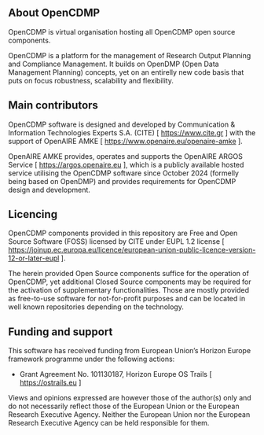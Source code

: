 ## About OpenCDMP

<!--
**Here are some ideas to get you started:**

🙋‍♀️ A short introduction - what is your organization all about?
🌈 Contribution guidelines - how can the community get involved?
👩‍💻 Useful resources - where can the community find your docs? Is there anything else the community should know?
🍿 Fun facts - what does your team eat for breakfast?
🧙 Remember, you can do mighty things with the power of [Markdown](https://docs.github.com/github/writing-on-github/getting-started-with-writing-and-formatting-on-github/basic-writing-and-formatting-syntax)
-->

OpenCDMP is virtual organisation hosting all OpenCDMP open source components.

OpenCDMP is a platform for the management of Research Output Planning and Compliance Management. It builds on OpenDMP (Open Data Management Planning) concepts, yet on an entirelly new code basis that puts on focus robustness, scalability and flexibility.

## Main contributors

OpenCDMP software is designed and developed by Communication & Information Technologies Experts S.A. (CITE) [ https://www.cite.gr ] with the support of OpenAIRE AMKE [ https://www.openaire.eu/openaire-amke ]. 

OpenAIRE AMKE provides, operates and supports the OpenAIRE ARGOS Service [ https://argos.openaire.eu ], which is a publicly available hosted service utilising the OpenCDMP software since October 2024 (formelly being based on OpenDMP) and provides requirements for OpenCDMP design and development.

## Licencing

OpenCDMP components provided in this repository are Free and Open Source Software (FOSS) licensed by CITE under EUPL 1.2 license [ https://joinup.ec.europa.eu/licence/european-union-public-licence-version-12-or-later-eupl ]. 

The herein provided Open Source components suffice for the operation of OpenCDMP, yet additional Closed Source components may be required for the activation of supplementary functionalities. Those are mostly provided as free-to-use software for not-for-profit purposes and can be located in well known repositories depending on the technology.

## Funding and support

This software has received funding from  European Union’s Horizon Europe framework programme under the following actions:

* Grant Agreement No. 101130187, Horizon Europe OS Trails [ https://ostrails.eu ]

Views and opinions expressed are however those of the author(s) only and do not necessarily reflect those of the European Union or the European Research Executive Agency. Neither the European Union nor the European Research Executive Agency can be held responsible for them.
